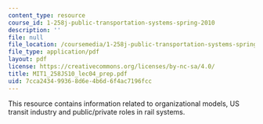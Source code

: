 ```yaml
---
content_type: resource
course_id: 1-258j-public-transportation-systems-spring-2010
description: ''
file: null
file_location: /coursemedia/1-258j-public-transportation-systems-spring-2010/7cca243499368d6e4b6d6f4ac7196fcc_MIT1_258JS10_lec04_prep.pdf
file_type: application/pdf
layout: pdf
license: https://creativecommons.org/licenses/by-nc-sa/4.0/
title: MIT1_258JS10_lec04_prep.pdf
uid: 7cca2434-9936-8d6e-4b6d-6f4ac7196fcc
---
```

This resource contains information related to organizational models, US transit industry and public/private roles in rail systems. 